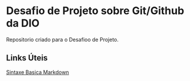# Desafio de Projeto sobre Git/Github da DIO
Repositorio criado para o Desafioo de Projeto.

## Links Úteis
[Sintaxe Basica Markdown](https://www.markdownguide.org/basic-syntax/)
